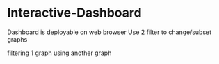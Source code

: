 # Interactive-Dashboard
Dashboard is deployable on web browser
 Use 2 filter to change/subset graphs
 
 filtering 1 graph using another graph
